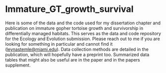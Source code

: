 # Immature_GT_growth_survival
Here is some of the data and the code used for my dissertation chapter and publication on immature gopher tortoise growth and survivorship in differentially managed habitats. This serves as the data and code repository for the Ecology and Evolution submission. Please reach out to me if you are looking for something in particular and cannot find it (leynastemle@miami.edu). Data collection methods are detailed in the publication, which will hopefully have a preprint too. Summarized data tables that might also be useful are in the paper and in the papers supplement. 
